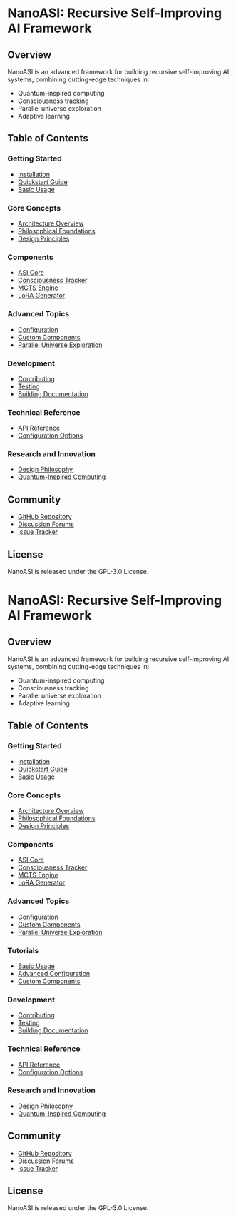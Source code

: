 # NanoASI: Recursive Self-Improving AI Framework

## Overview

NanoASI is an advanced framework for building recursive self-improving AI systems, combining cutting-edge techniques in:
- Quantum-inspired computing
- Consciousness tracking
- Parallel universe exploration
- Adaptive learning

## Table of Contents

### Getting Started
- [Installation](Installation.md)
- [Quickstart Guide](Quickstart.md)
- [Basic Usage](Tutorials/Basic_Usage.md)

### Core Concepts
- [Architecture Overview](Core_Architecture/Overview.md)
- [Philosophical Foundations](Philosophy.md)
- [Design Principles](Design_Principles.md)

### Components
- [ASI Core](Components/ASI.md)
- [Consciousness Tracker](Components/Consciousness.md)
- [MCTS Engine](Components/MCTS.md)
- [LoRA Generator](Components/LoRA.md)

### Advanced Topics
- [Configuration](Advanced/Configuration.md)
- [Custom Components](Advanced/Custom_Components.md)
- [Parallel Universe Exploration](Advanced/Universe_Exploration.md)

### Development
- [Contributing](Development/Contributing.md)
- [Testing](Development/Testing.md)
- [Building Documentation](Development/Building_Docs.md)

### Technical Reference
- [API Reference](API_Reference/Overview.md)
- [Configuration Options](API_Reference/Config.md)

### Research and Innovation
- [Design Philosophy](Research/Philosophy.md)
- [Quantum-Inspired Computing](Research/Quantum_Concepts.md)

## Community

- [GitHub Repository](https://github.com/TimeLordRaps/nano-asi)
- [Discussion Forums](https://github.com/TimeLordRaps/nano-asi/discussions)
- [Issue Tracker](https://github.com/TimeLordRaps/nano-asi/issues)

## License

NanoASI is released under the GPL-3.0 License.
# NanoASI: Recursive Self-Improving AI Framework

## Overview

NanoASI is an advanced framework for building recursive self-improving AI systems, combining cutting-edge techniques in:
- Quantum-inspired computing
- Consciousness tracking
- Parallel universe exploration
- Adaptive learning

## Table of Contents

### Getting Started
- [Installation](Getting_Started/Installation.md)
- [Quickstart Guide](Getting_Started/Quickstart.md)
- [Basic Usage](Tutorials/Basic_Usage.md)

### Core Concepts
- [Architecture Overview](Core_Architecture/Overview.md)
- [Philosophical Foundations](Philosophy.md)
- [Design Principles](Design_Principles.md)

### Components
- [ASI Core](Components/ASI.md)
- [Consciousness Tracker](Components/Consciousness.md)
- [MCTS Engine](Components/MCTS.md)
- [LoRA Generator](Components/LoRA.md)

### Advanced Topics
- [Configuration](Advanced/Configuration.md)
- [Custom Components](Advanced/Custom_Components.md)
- [Parallel Universe Exploration](Advanced/Universe_Exploration.md)

### Tutorials
- [Basic Usage](Tutorials/Basic_Usage.md)
- [Advanced Configuration](Tutorials/Advanced_Configuration.md)
- [Custom Components](Tutorials/Custom_Components.md)

### Development
- [Contributing](Development/Contributing.md)
- [Testing](Development/Testing.md)
- [Building Documentation](Development/Building_Docs.md)

### Technical Reference
- [API Reference](API_Reference/Overview.md)
- [Configuration Options](API_Reference/Config.md)

### Research and Innovation
- [Design Philosophy](Research/Philosophy.md)
- [Quantum-Inspired Computing](Research/Quantum_Concepts.md)

## Community

- [GitHub Repository](https://github.com/TimeLordRaps/nano-asi)
- [Discussion Forums](https://github.com/TimeLordRaps/nano-asi/discussions)
- [Issue Tracker](https://github.com/TimeLordRaps/nano-asi/issues)

## License

NanoASI is released under the GPL-3.0 License.

